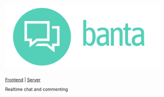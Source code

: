 # ![banta](src/assets/logo.svg)
[Frontend](https://astronautlabs.com/banta)
| [Server](https://astronautlabs.com/banta-server)

Realtime chat and commenting